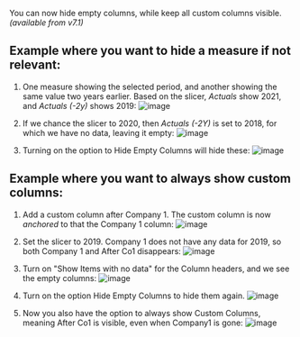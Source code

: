 You can now hide empty columns, while keep all custom columns visible.
_(available from v7.1)_



## Example where you want to hide a measure if not relevant:

1. One measure showing the selected period, and another showing the same value two years earlier. 
Based on the slicer, _Actuals_ show 2021, and _Actuals (-2y)_ shows 2019:
![image](https://user-images.githubusercontent.com/82056309/226608078-5c409d4b-0e99-4da2-979d-cb7760badfda.png)

2. If we chance the slicer to 2020, then _Actuals (-2Y)_ is set to 2018, for which we have no data, leaving it empty:
![image](https://user-images.githubusercontent.com/82056309/226608957-8d7872d7-36bb-4153-825f-4decd552fc16.png)

3. Turning on the option to Hide Empty Columns will hide these:
![image](https://user-images.githubusercontent.com/82056309/226609138-a8a38533-007e-4a44-95d0-4992b40f7002.png)


## Example where you want to always show custom columns:

1. Add a custom column after Company 1. The custom column is now _anchored_ to that the Company 1 column: 
![image](https://user-images.githubusercontent.com/82056309/226599053-7bca70ab-5291-4389-9ac4-9556269c7f95.png)

2. Set the slicer to 2019. Company 1 does not have any data for 2019, so both Company 1 and After Co1 disappears:
![image](https://user-images.githubusercontent.com/82056309/226604770-2939b666-8b26-4c68-8277-e973e08aa994.png)

3. Turn on "Show Items with no data" for the Column headers, and we see the empty columns:
![image](https://user-images.githubusercontent.com/82056309/226605320-db35bdc2-cbdf-4fe4-8b1b-3823aacba7c1.png)

4. Turn on the option Hide Empty Columns to hide them again.
![image](https://user-images.githubusercontent.com/82056309/226605617-05016386-a784-4529-809b-4763cd8a2f63.png)

5. Now you also have the option to always show Custom Columns, meaning After Co1 is visible, even when Company1 is gone:
![image](https://user-images.githubusercontent.com/82056309/226605683-b0bbc8b3-ad98-4710-b784-bbbecb8033bb.png)


